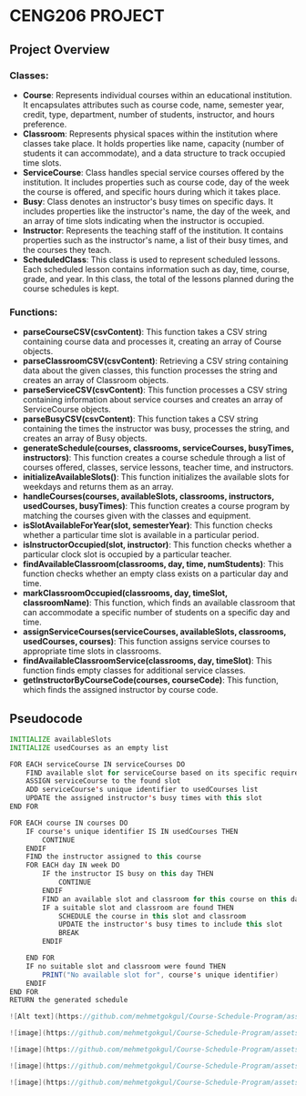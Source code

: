 # CENG206 PROJECT

## Project Overview

### Classes:
- **Course**: Represents individual courses within an educational institution. It encapsulates attributes such as course code, name, semester year, credit, type, department, number of students, instructor, and hours preference.
- **Classroom**: Represents physical spaces within the institution where classes take place. It holds properties like name, capacity (number of students it can accommodate), and a data structure to track occupied time slots.
- **ServiceCourse**: Class handles special service courses offered by the institution. It includes properties such as course code, day of the week the course is offered, and specific hours during which it takes place.
- **Busy**: Class denotes an instructor's busy times on specific days. It includes properties like the instructor's name, the day of the week, and an array of time slots indicating when the instructor is occupied.
- **Instructor**: Represents the teaching staff of the institution. It contains properties such as the instructor's name, a list of their busy times, and the courses they teach.
- **ScheduledClass**: This class is used to represent scheduled lessons. Each scheduled lesson contains information such as day, time, course, grade, and year. In this class, the total of the lessons planned during the course schedules is kept.

### Functions:
- **parseCourseCSV(csvContent)**: This function takes a CSV string containing course data and processes it, creating an array of Course objects.
- **parseClassroomCSV(csvContent)**: Retrieving a CSV string containing data about the given classes, this function processes the string and creates an array of Classroom objects.
- **parseServiceCSV(csvContent)**: This function processes a CSV string containing information about service courses and creates an array of ServiceCourse objects.
- **parseBusyCSV(csvContent)**: This function takes a CSV string containing the times the instructor was busy, processes the string, and creates an array of Busy objects.
- **generateSchedule(courses, classrooms, serviceCourses, busyTimes, instructors)**: This function creates a course schedule through a list of courses offered, classes, service lessons, teacher time, and instructors.
- **initializeAvailableSlots()**: This function initializes the available slots for weekdays and returns them as an array.
- **handleCourses(courses, availableSlots, classrooms, instructors, usedCourses, busyTimes)**: This function creates a course program by matching the courses given with the classes and equipment.
- **isSlotAvailableForYear(slot, semesterYear)**: This function checks whether a particular time slot is available in a particular period.
- **isInstructorOccupied(slot, instructor)**: This function checks whether a particular clock slot is occupied by a particular teacher.
- **findAvailableClassroom(classrooms, day, time, numStudents)**: This function checks whether an empty class exists on a particular day and time.
- **markClassroomOccupied(classrooms, day, timeSlot, classroomName)**: This function, which finds an available classroom that can accommodate a specific number of students on a specific day and time.
- **assignServiceCourses(serviceCourses, availableSlots, classrooms, usedCourses, courses)**: This function assigns service courses to appropriate time slots in classrooms.
- **findAvailableClassroomService(classrooms, day, timeSlot)**: This function finds empty classes for additional service classes.
- **getInstructorByCourseCode(courses, courseCode)**: This function, which finds the assigned instructor by course code.

## Pseudocode

```java
INITIALIZE availableSlots
INITIALIZE usedCourses as an empty list

FOR EACH serviceCourse IN serviceCourses DO
    FIND available slot for serviceCourse based on its specific requirements
    ASSIGN serviceCourse to the found slot
    ADD serviceCourse's unique identifier to usedCourses list
    UPDATE the assigned instructor's busy times with this slot
END FOR

FOR EACH course IN courses DO
    IF course's unique identifier IS IN usedCourses THEN
        CONTINUE  
    ENDIF
    FIND the instructor assigned to this course
    FOR EACH day IN week DO
        IF the instructor IS busy on this day THEN
            CONTINUE  
        ENDIF
        FIND an available slot and classroom for this course on this day
        IF a suitable slot and classroom are found THEN
            SCHEDULE the course in this slot and classroom
            UPDATE the instructor's busy times to include this slot
            BREAK  
        ENDIF

    END FOR
    IF no suitable slot and classroom were found THEN
        PRINT("No available slot for", course's unique identifier)
    ENDIF
END FOR
RETURN the generated schedule

![Alt text](https://github.com/mehmetgokgul/Course-Schedule-Program/assets/153387022/7e914675-6877-4158-bc7d-bf533ac6b570)

![image](https://github.com/mehmetgokgul/Course-Schedule-Program/assets/153387022/22821533-b03e-40af-b035-7afb99097484)

![image](https://github.com/mehmetgokgul/Course-Schedule-Program/assets/153387022/b68b1730-bc89-4546-b981-84252eb85477)

![image](https://github.com/mehmetgokgul/Course-Schedule-Program/assets/153387022/79d49350-d6d4-41dc-8913-9d38d46e88b5)

![image](https://github.com/mehmetgokgul/Course-Schedule-Program/assets/153387022/15c3e090-d779-45b8-bb70-5b76e9fb0e62)





